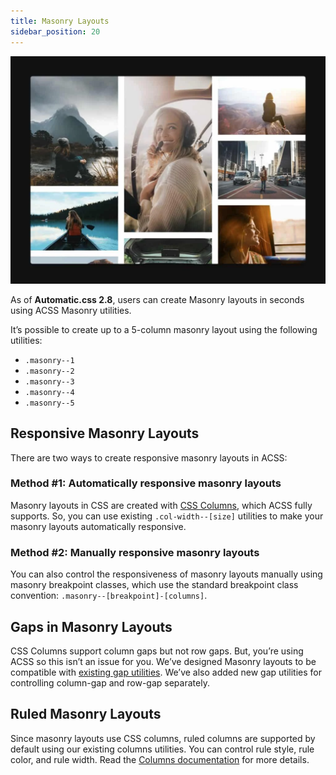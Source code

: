 ```yaml
---
title: Masonry Layouts
sidebar_position: 20
---
```


![Masonry Layout Example](img/masonry-layout.webp)

As of **Automatic.css 2.8**, users can create Masonry layouts in seconds using ACSS Masonry utilities.

It’s possible to create up to a 5-column masonry layout using the following utilities:

- `.masonry--1`
- `.masonry--2`
- `.masonry--3`
- `.masonry--4`
- `.masonry--5`

## Responsive Masonry Layouts

There are two ways to create responsive masonry layouts in ACSS:

### Method #1: Automatically responsive masonry layouts

Masonry layouts in CSS are created with [CSS Columns](https://automaticcss.com/docs/css-columns/), which ACSS fully supports. So, you can use existing `.col-width--[size]` utilities to make your masonry layouts automatically responsive.

### Method #2: Manually responsive masonry layouts

You can also control the responsiveness of masonry layouts manually using masonry breakpoint classes, which use the standard breakpoint class convention: `.masonry--[breakpoint]-[columns]`.

## Gaps in Masonry Layouts

CSS Columns support column gaps but not row gaps. But, you’re using ACSS so this isn’t an issue for you. We’ve designed Masonry layouts to be compatible with [existing gap utilities](https://automaticcss.com/docs/spacing/). We’ve also added new gap utilities for controlling column-gap and row-gap separately.

## Ruled Masonry Layouts

Since masonry layouts use CSS columns, ruled columns are supported by default using our existing columns utilities. You can control rule style, rule color, and rule width. Read the [Columns documentation](https://automaticcss.com/docs/css-columns/) for more details.
